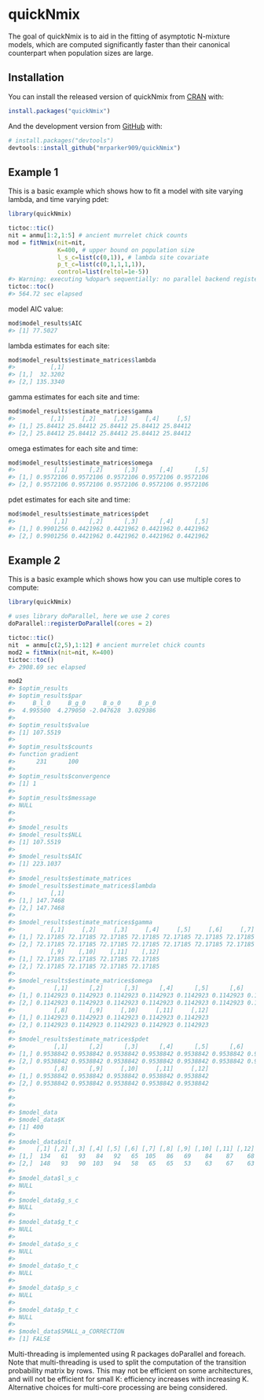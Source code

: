 
<!-- README.md is generated from README.Rmd. Please edit that file -->

# quickNmix

The goal of quickNmix is to aid in the fitting of asymptotic N-mixture
models, which are computed significantly faster than their canonical
counterpart when population sizes are large.

## Installation

You can install the released version of quickNmix from
[CRAN](https://CRAN.R-project.org) with:

``` r
install.packages("quickNmix")
```

And the development version from [GitHub](https://github.com/) with:

``` r
# install.packages("devtools")
devtools::install_github("mrparker909/quickNmix")
```

## Example 1

This is a basic example which shows how to fit a model with site varying
lambda, and time varying pdet:

``` r
library(quickNmix)

tictoc::tic()
nit = anmu[1:2,1:5] # ancient murrelet chick counts
mod = fitNmix(nit=nit,
              K=400, # upper bound on population size
              l_s_c=list(c(0,1)), # lambda site covariate
              p_t_c=list(c(0,1,1,1,1)),
              control=list(reltol=1e-5))
#> Warning: executing %dopar% sequentially: no parallel backend registered
tictoc::toc()
#> 564.72 sec elapsed
```

model AIC value:

``` r
mod$model_results$AIC
#> [1] 77.5027
```

lambda estimates for each site:

``` r
mod$model_results$estimate_matrices$lambda
#>          [,1]
#> [1,]  32.3202
#> [2,] 135.3340
```

gamma estimates for each site and time:

``` r
mod$model_results$estimate_matrices$gamma
#>          [,1]     [,2]     [,3]     [,4]     [,5]
#> [1,] 25.84412 25.84412 25.84412 25.84412 25.84412
#> [2,] 25.84412 25.84412 25.84412 25.84412 25.84412
```

omega estimates for each site and time:

``` r
mod$model_results$estimate_matrices$omega
#>           [,1]      [,2]      [,3]      [,4]      [,5]
#> [1,] 0.9572106 0.9572106 0.9572106 0.9572106 0.9572106
#> [2,] 0.9572106 0.9572106 0.9572106 0.9572106 0.9572106
```

pdet estimates for each site and time:

``` r
mod$model_results$estimate_matrices$pdet
#>           [,1]      [,2]      [,3]      [,4]      [,5]
#> [1,] 0.9901256 0.4421962 0.4421962 0.4421962 0.4421962
#> [2,] 0.9901256 0.4421962 0.4421962 0.4421962 0.4421962
```

## Example 2

This is a basic example which shows how you can use multiple cores to
compute:

``` r
library(quickNmix)

# uses library doParallel, here we use 2 cores
doParallel::registerDoParallel(cores = 2) 

tictoc::tic()
nit  = anmu[c(2,5),1:12] # ancient murrelet chick counts
mod2 = fitNmix(nit=nit, K=400)
tictoc::toc()
#> 2908.69 sec elapsed

mod2
#> $optim_results
#> $optim_results$par
#>     B_l_0     B_g_0     B_o_0     B_p_0 
#>  4.995500  4.279050 -2.047628  3.029386 
#> 
#> $optim_results$value
#> [1] 107.5519
#> 
#> $optim_results$counts
#> function gradient 
#>      231      100 
#> 
#> $optim_results$convergence
#> [1] 1
#> 
#> $optim_results$message
#> NULL
#> 
#> 
#> $model_results
#> $model_results$NLL
#> [1] 107.5519
#> 
#> $model_results$AIC
#> [1] 223.1037
#> 
#> $model_results$estimate_matrices
#> $model_results$estimate_matrices$lambda
#>          [,1]
#> [1,] 147.7468
#> [2,] 147.7468
#> 
#> $model_results$estimate_matrices$gamma
#>          [,1]     [,2]     [,3]     [,4]     [,5]     [,6]     [,7]     [,8]
#> [1,] 72.17185 72.17185 72.17185 72.17185 72.17185 72.17185 72.17185 72.17185
#> [2,] 72.17185 72.17185 72.17185 72.17185 72.17185 72.17185 72.17185 72.17185
#>          [,9]    [,10]    [,11]    [,12]
#> [1,] 72.17185 72.17185 72.17185 72.17185
#> [2,] 72.17185 72.17185 72.17185 72.17185
#> 
#> $model_results$estimate_matrices$omega
#>           [,1]      [,2]      [,3]      [,4]      [,5]      [,6]      [,7]
#> [1,] 0.1142923 0.1142923 0.1142923 0.1142923 0.1142923 0.1142923 0.1142923
#> [2,] 0.1142923 0.1142923 0.1142923 0.1142923 0.1142923 0.1142923 0.1142923
#>           [,8]      [,9]     [,10]     [,11]     [,12]
#> [1,] 0.1142923 0.1142923 0.1142923 0.1142923 0.1142923
#> [2,] 0.1142923 0.1142923 0.1142923 0.1142923 0.1142923
#> 
#> $model_results$estimate_matrices$pdet
#>           [,1]      [,2]      [,3]      [,4]      [,5]      [,6]      [,7]
#> [1,] 0.9538842 0.9538842 0.9538842 0.9538842 0.9538842 0.9538842 0.9538842
#> [2,] 0.9538842 0.9538842 0.9538842 0.9538842 0.9538842 0.9538842 0.9538842
#>           [,8]      [,9]     [,10]     [,11]     [,12]
#> [1,] 0.9538842 0.9538842 0.9538842 0.9538842 0.9538842
#> [2,] 0.9538842 0.9538842 0.9538842 0.9538842 0.9538842
#> 
#> 
#> 
#> $model_data
#> $model_data$K
#> [1] 400
#> 
#> $model_data$nit
#>      [,1] [,2] [,3] [,4] [,5] [,6] [,7] [,8] [,9] [,10] [,11] [,12]
#> [1,]  134   61   93   84   92   65  105   86   69    84    87    68
#> [2,]  148   93   90  103   94   58   65   65   53    63    67    63
#> 
#> $model_data$l_s_c
#> NULL
#> 
#> $model_data$g_s_c
#> NULL
#> 
#> $model_data$g_t_c
#> NULL
#> 
#> $model_data$o_s_c
#> NULL
#> 
#> $model_data$o_t_c
#> NULL
#> 
#> $model_data$p_s_c
#> NULL
#> 
#> $model_data$p_t_c
#> NULL
#> 
#> $model_data$SMALL_a_CORRECTION
#> [1] FALSE
```

Multi-threading is implemented using R packages doParallel and foreach.
Note that multi-threading is used to split the computation of the
transition probability matrix by rows. This may not be efficient on some
architectures, and will not be efficient for small K: efficiency
increases with increasing K. Alternative choices for multi-core
processing are being considered.
